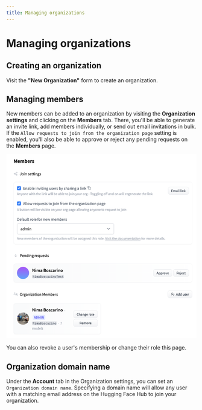 ```yaml
---
title: Managing organizations
---
```


<h1>Managing organizations</h1>

## Creating an organization

Visit the **"New Organization"** form to create an organization. 

## Managing members

New members can be added to an organization by visiting the **Organization settings** and clicking on the **Members** tab. There, you'll be able to generate an invite link, add members individually, or send out email invitations in bulk. If the `Allow requests to join from the organization page` setting is enabled, you'll also be able to approve or reject any pending requests on the **Members** page.

![The "Members" panel for an Organization](/docs/assets/hub/organizations-members.png)

You can also revoke a user's membership or change their role  this page.

## Organization domain name

Under the **Account** tab in the Organization settings, you can set an `Organization domain name`. Specifying a domain name will allow any user with a matching email address on the Hugging Face Hub to join your organization.